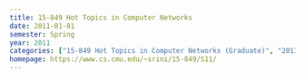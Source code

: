 ```yaml
---
title: 15-849 Hot Topics in Computer Networks
date: 2011-01-01
semester: Spring
year: 2011
categories: ["15-849 Hot Topics in Computer Networks (Graduate)", "2011 Spring"]
homepage: https://www.cs.cmu.edu/~srini/15-849/S11/
---
```


